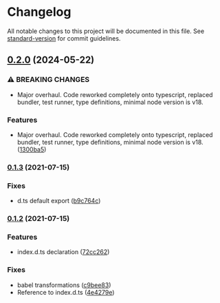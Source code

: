 # Changelog

All notable changes to this project will be documented in this file. See [standard-version](https://github.com/conventional-changelog/standard-version) for commit guidelines.

## [0.2.0](https://github.com/cmath10/jmask/compare/v0.1.3...v0.2.0) (2024-05-22)


### ⚠ BREAKING CHANGES

* Major overhaul. Code reworked completely onto typescript, replaced bundler, test runner, type definitions, minimal node version is v18.

### Features

* Major overhaul. Code reworked completely onto typescript, replaced bundler, test runner, type definitions, minimal node version is v18. ([1300ba5](https://github.com/cmath10/jmask/commit/1300ba59cacc075a2082d366f3ae20821019a1c4))

### [0.1.3](https://github.com/cmath10/jmask/compare/v0.1.2...v0.1.3) (2021-07-15)


### Fixes

* d.ts default export ([b9c764c](https://github.com/cmath10/jmask/commit/b9c764c1f42e6403e69851079fe4a67404a32a21))

### [0.1.2](https://github.com/cmath10/jmask/compare/v0.1.1...v0.1.2) (2021-07-15)


### Features

* index.d.ts declaration ([72cc262](https://github.com/cmath10/jmask/commit/72cc262e363bc76da87c5128172979ce6d9e8831))


### Fixes

* babel transformations ([c9bee83](https://github.com/cmath10/jmask/commit/c9bee83a96e1359ce077865054dc70a7b539db18))
* Reference to index.d.ts ([4e4279e](https://github.com/cmath10/jmask/commit/4e4279ee6771d0dbf5bccea8912578f406ed676f))
